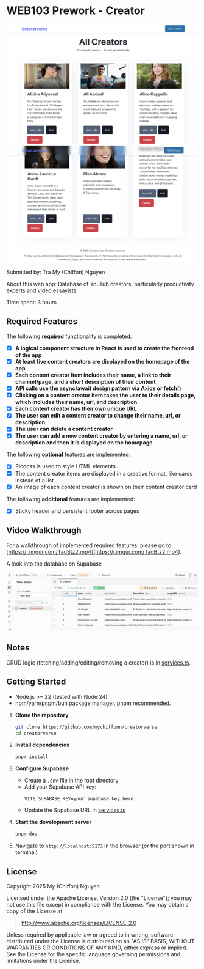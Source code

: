 # WEB103 Prework - Creator 

![Header + ShowAll](./assets/preview-1.png)
![ShowAll + Footer](./assets/preview-2.png)

Submitted by: Tra My (Chiffon) Nguyen

About this web app: Database of YouTub creators, particularly productivity experts and video essayists

Time spent: 3 hours

## Required Features

The following **required** functionality is completed:

- [x] **A logical component structure in React is used to create the frontend of the app**
- [x] **At least five content creators are displayed on the homepage of the app**
- [x] **Each content creator item includes their name, a link to their channel/page, and a short description of their content**
- [x] **API calls use the async/await design pattern via Axios or fetch()**
- [x] **Clicking on a content creator item takes the user to their details page, which includes their name, url, and description**
- [x] **Each content creator has their own unique URL**
- [x] **The user can edit a content creator to change their name, url, or description**
- [x] **The user can delete a content creator**
- [x] **The user can add a new content creator by entering a name, url, or description and then it is displayed on the homepage**

The following **optional** features are implemented:

- [x] Picocss is used to style HTML elements
- [x] The content creator items are displayed in a creative format, like cards instead of a list
- [x] An image of each content creator is shown on their content creator card

The following **additional** features are implemented:

* [x] Sticky header and persistent footer across pages

## Video Walkthrough

For a walkthrough of implemented required features, please go to [https://i.imgur.com/TadBtz2.mp4](https://i.imgur.com/TadBtz2.mp4).

A look into the database on Supabase

![Supabase Database](./assets/supabase.png)

## Notes

CRUD logic (fetching/adding/editing/removing a creator) is in [services.ts](./src/services.ts).

## Getting Started

- Node.js >= 22 (tested with Node 24)
- npm/yarn/pnpm/bun package manager. pnpm recommended.

1. **Clone the repository**
   ```bash
   git clone https://github.com/mychiffonn/creatorverse
   cd creatorverse
   ```

2. **Install dependencies**
   ```bash
   pnpm install
   ```

3. **Configure Supabase**
   - Create a `.env` file in the root directory
   - Add your Supabase API key:
     ```
     VITE_SUPABASE_KEY=your_supabase_key_here
     ```
   - Update the Supabase URL in [services.ts](./src/services.ts)

4. **Start the development server**
   ```bash
   pnpm dev
   ```

5. Navigate to `http://localhost:5173` in the browser (or the port shown in terminal)

## License

Copyright 2025 My (Chiffon) Nguyen

Licensed under the Apache License, Version 2.0 (the "License"); you may not use this file except in compliance with the License. You may obtain a copy of the License at

> http://www.apache.org/licenses/LICENSE-2.0

Unless required by applicable law or agreed to in writing, software distributed under the License is distributed on an "AS IS" BASIS, WITHOUT WARRANTIES OR CONDITIONS OF ANY KIND, either express or implied. See the License for the specific language governing permissions and limitations under the License.
